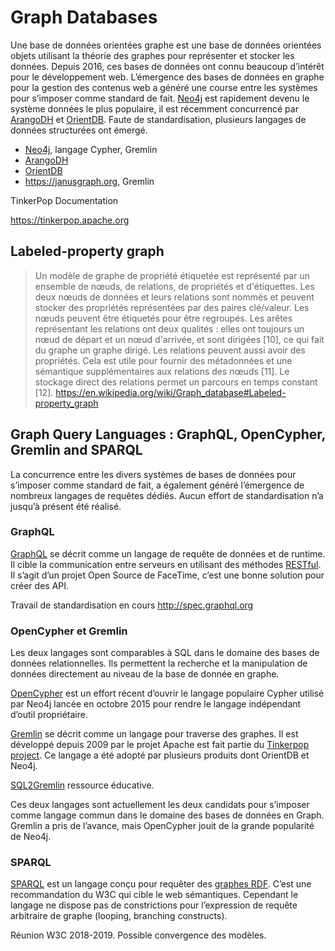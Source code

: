 # Graph Databases

Une base de données orientées graphe est une base de données orientées objets utilisant la théorie des graphes pour représenter et stocker les données. Depuis 2016, ces bases de données ont connu beaucoup d’intérêt pour le développement web. L’émergence des bases de données en graphe pour la gestion des contenus web a généré une course entre les systèmes pour s’imposer comme standard de fait. [Neo4j](https://neo4j.com) est rapidement devenu le système données le plus populaire, il est récemment concurrencé par [ArangoDH](https://www.arangodb.com) et [OrientDB](https://orientdb.com). Faute de standardisation, plusieurs langages de données structurées ont émergé.

- [Neo4j](https://neo4j.com), langage Cypher, Gremlin
- [ArangoDH](https://www.arangodb.com)
- [OrientDB](https://orientdb.com)
- https://janusgraph.org, Gremlin

TinkerPop Documentation

https://tinkerpop.apache.org

## Labeled-property graph

>Un modèle de graphe de propriété étiquetée est représenté par un ensemble de nœuds, de relations, de propriétés et d'étiquettes. Les deux nœuds de données et leurs relations sont nommés et peuvent stocker des propriétés représentées par des paires clé/valeur. Les nœuds peuvent être étiquetés pour être regroupés. Les arêtes représentant les relations ont deux qualités : elles ont toujours un nœud de départ et un nœud d'arrivée, et sont dirigées [10], ce qui fait du graphe un graphe dirigé. Les relations peuvent aussi avoir des propriétés. Cela est utile pour fournir des métadonnées et une sémantique supplémentaires aux relations des nœuds [11]. Le stockage direct des relations permet un parcours en temps constant [12].
><https://en.wikipedia.org/wiki/Graph_database#Labeled-property_graph>

## Graph Query Languages : GraphQL, OpenCypher, Gremlin and SPARQL

La concurrence entre les divers systèmes de bases de données pour s’imposer comme standard de fait, a également généré l’émergence de nombreux langages de requêtes dédiés. Aucun effort de standardisation n’a jusqu’à présent été réalisé.

### GraphQL

[GraphQL](http://graphql.org/) se décrit comme un langage de requête de données et de runtime. Il cible la communication entre serveurs en utilisant des méthodes [RESTful](https://en.wikipedia.org/wiki/Representational_state_transfer). Il s’agit d’un projet Open Source de FaceTime, c’est une bonne solution pour créer des API.

Travail de standardisation en cours http://spec.graphql.org

### OpenCypher et Gremlin

Les deux langages sont comparables à SQL dans le domaine des bases de données relationnelles. Ils permettent la recherche et la manipulation de données directement au niveau de la base de donnée en graphe.

[OpenCypher](http://www.opencypher.org) est un effort récent d’ouvrir le langage populaire Cypher utilisé par Neo4j lancée en octobre 2015 pour rendre le langage indépendant d’outil propriétaire.

[Gremlin](https://github.com/tinkerpop/gremlin/wiki) se décrit comme un langage pour traverse des graphes. Il est développé depuis 2009 par le projet Apache est fait partie du [Tinkerpop project](https://tinkerpop.incubator.apache.org/). Ce langage a été adopté par plusieurs produits dont OrientDB et Neo4j.

[SQL2Gremlin](http://sql2gremlin.com/) ressource éducative.

Ces deux langages sont actuellement les deux candidats pour s’imposer comme langage commun dans le domaine des bases de données en Graph. Gremlin a pris de l’avance, mais OpenCypher jouit de la grande popularité de Neo4j.

### SPARQL

[SPARQL](https://www.w3.org/TR/sparql11-query/) est un langage conçu pour requêter des [graphes RDF](https://en.wikipedia.org/wiki/Resource_Description_Framework). C’est une recommandation du W3C qui cible le web sémantiques. Cependant le langage ne dispose pas de constrictions pour l’expression de requête arbitraire de graphe (looping, branching constructs).

Réunion W3C 2018-2019. Possible convergence des modèles.



